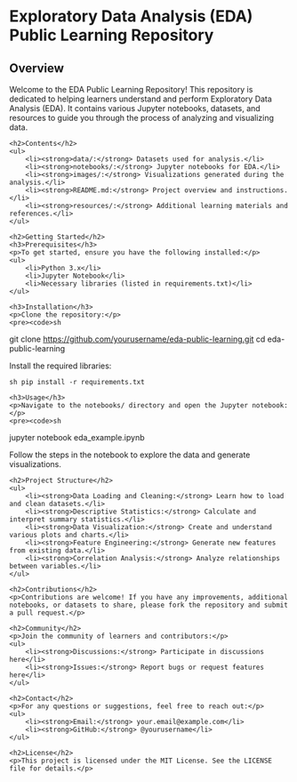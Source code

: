 <!DOCTYPE html>
<html lang="en">
<head>
    <meta charset="UTF-8">
    <meta name="viewport" content="width=device-width, initial-scale=1.0">
    <title>Exploratory Data Analysis (EDA) Public Learning Repository</title>
</head>
<body>
    <h1>Exploratory Data Analysis (EDA) Public Learning Repository</h1>
    <h2>Overview</h2>
    <p>Welcome to the EDA Public Learning Repository! This repository is dedicated to helping learners understand and perform Exploratory Data Analysis (EDA). It contains various Jupyter notebooks, datasets, and resources to guide you through the process of analyzing and visualizing data.</p>
    
    <h2>Contents</h2>
    <ul>
        <li><strong>data/:</strong> Datasets used for analysis.</li>
        <li><strong>notebooks/:</strong> Jupyter notebooks for EDA.</li>
        <li><strong>images/:</strong> Visualizations generated during the analysis.</li>
        <li><strong>README.md:</strong> Project overview and instructions.</li>
        <li><strong>resources/:</strong> Additional learning materials and references.</li>
    </ul>

    <h2>Getting Started</h2>
    <h3>Prerequisites</h3>
    <p>To get started, ensure you have the following installed:</p>
    <ul>
        <li>Python 3.x</li>
        <li>Jupyter Notebook</li>
        <li>Necessary libraries (listed in requirements.txt)</li>
    </ul>

    <h3>Installation</h3>
    <p>Clone the repository:</p>
    <pre><code>sh
git clone https://github.com/yourusername/eda-public-learning.git
cd eda-public-learning
</code></pre>
    <p>Install the required libraries:</p>
    <pre><code>sh
pip install -r requirements.txt
</code></pre>

    <h3>Usage</h3>
    <p>Navigate to the notebooks/ directory and open the Jupyter notebook:</p>
    <pre><code>sh
jupyter notebook eda_example.ipynb
</code></pre>
    <p>Follow the steps in the notebook to explore the data and generate visualizations.</p>

    <h2>Project Structure</h2>
    <ul>
        <li><strong>Data Loading and Cleaning:</strong> Learn how to load and clean datasets.</li>
        <li><strong>Descriptive Statistics:</strong> Calculate and interpret summary statistics.</li>
        <li><strong>Data Visualization:</strong> Create and understand various plots and charts.</li>
        <li><strong>Feature Engineering:</strong> Generate new features from existing data.</li>
        <li><strong>Correlation Analysis:</strong> Analyze relationships between variables.</li>
    </ul>

    <h2>Contributions</h2>
    <p>Contributions are welcome! If you have any improvements, additional notebooks, or datasets to share, please fork the repository and submit a pull request.</p>

    <h2>Community</h2>
    <p>Join the community of learners and contributors:</p>
    <ul>
        <li><strong>Discussions:</strong> Participate in discussions here</li>
        <li><strong>Issues:</strong> Report bugs or request features here</li>
    </ul>

    <h2>Contact</h2>
    <p>For any questions or suggestions, feel free to reach out:</p>
    <ul>
        <li><strong>Email:</strong> your.email@example.com</li>
        <li><strong>GitHub:</strong> @yourusername</li>
    </ul>

    <h2>License</h2>
    <p>This project is licensed under the MIT License. See the LICENSE file for details.</p>
</body>
</html>